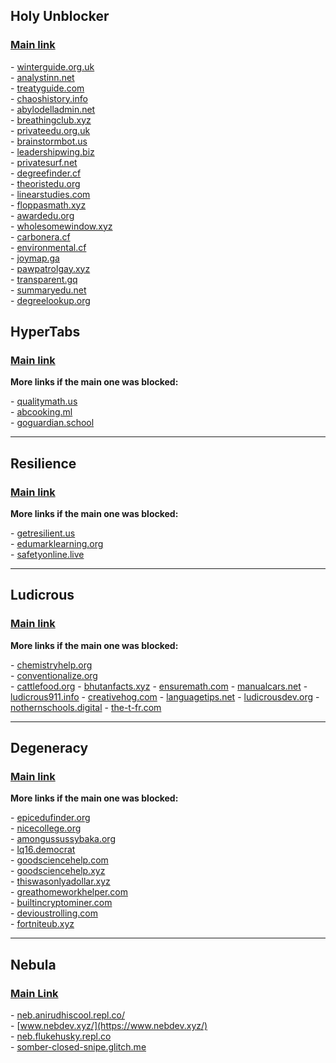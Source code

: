 Holy Unblocker
--------------

### [Main link](https://holyubofficial.net/)

\- [winterguide.org.uk](https://winterguide.org.uk/)  
\- [analystinn.net](https://analystinn.net/)  
\- [treatyguide.com](https://treatyguide.com/)  
\- [chaoshistory.info](https://chaoshistory.info/)  
\- [abylodelladmin.net](https://abylodelladmin.net/)  
\- [breathingclub.xyz](https://breathingclub.xyz/)  
\- [privateedu.org.uk](https://privateedu.org.uk/)  
\- [brainstormbot.us](https://brainstormbot.us/)  
\- [leadershipwing.biz](https://leadershipwing.biz/)  
\- [privatesurf.net](https://privatesurf.neht/)  
\- [degreefinder.cf](https://degreefinder.cf/)  
\- [theoristedu.org](https://theoristedu.org/)  
\- [linearstudies.com](https://linearstudies.com/)  
\- [floppasmath.xyz](https://floppasmath.xyz/)  
\- [awardedu.org](https://awardedu.org/)  
\- [wholesomewindow.xyz](https://wholesomewindow.xyz/)  
\- [carbonera.cf](https://carbonera.cf/)  
\- [environmental.cf](https://environmental.cf/)  
\- [joymap.ga](https://joymap.ga/)  
\- [pawpatrolgay.xyz](https://pawpatrolgay.xyz/)  
\- [transparent.gq](https://transparent.gq/)  
\- [summaryedu.net](https://summaryedu.net/)  
\- [degreelookup.org](https://degreelookup.org/)  

HyperTabs
---------

### [Main link](https://titaniumnetwork.org/)

**More links if the main one was blocked:**

\- [qualitymath.us](https://qualitymath.us/)  
\- [abcooking.ml](https://abcooking.ml/)  
\- [goguardian.school](https://goguardian.school)  

* * *

Resilience
----------


### [Main link](https://resilience.cx)

**More links if the main one was blocked:**

\- [getresilient.us](https://getresilient.us)  
\- [edumarklearning.org](https://edumarklearning.org/)  
\- [safetyonline.live](https://safetyonline.live/)  

* * *

Ludicrous
----------


### [Main link](https://ludicrous.gq/)

**More links if the main one was blocked:**

\- [chemistryhelp.org](https://chemistryhelp.org/)  
\- [conventionalize.org](https://conventionalize.org/)  
\- [cattlefood.org](https://cattlefood.org/)
\- [bhutanfacts.xyz](https://bhutanfacts.xyz/)
\- [ensuremath.com](https://ensuremath.com)
\- [manualcars.net](https://manualcars.net/)
\- [ludicrous911.info](https://ludicrous911.info/)
\- [creativehog.com](https://creativehog.com/)
\- [languagetips.net](https://languagetips.net/)
\- [ludicrousdev.org](https://ludicrousdev.org/)
\- [nothernschools.digital](https://nothernschools.digital/)
\- [the-t-fr.com](https://the-t-fr.com/)

* * *

Degeneracy
----------


### [Main link](https://pleasedontblock.me)

**More links if the main one was blocked:**

\- [epicedufinder.org](https://epicedufinder.org/)  
\- [nicecollege.org](https://nicecollege.org/)  
\- [amongussussybaka.org](https://amongussussybaka.org/)  
\- [lq16.democrat](https://lq16.democrat/)  
\- [goodsciencehelp.com](https://goodsciencehelp.com)  
\- [goodsciencehelp.xyz](https://goodsciencehelp.xyz)  
\- [thiswasonlyadollar.xyz](https://thiswasonlyadollar.xyz)  
\- [greathomeworkhelper.com](https://greathomeworkhelper.com)  
\- [builtincryptominer.com](https://builtincryptominer.com)  
\- [devioustrolling.com](https://devioustrolling.com)  
\- [fortniteub.xyz](https://fortniteub.xyz)  

* * *

Nebula
------

### [Main Link](https://www.nebulaofficial.gq/)

\- [neb.anirudhiscool.repl.co/](https://neb.anirudhiscool.repl.co/)  
\- [www.nebdev.xyz/](https://www.nebdev.xyz/)  
\- [neb.flukehusky.repl.co](https://neb.flukehusky.repl.co/)  
\- [somber-closed-snipe.glitch.me](https://somber-closed-snipe.glitch.me/)  
